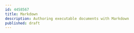 ```yaml
---
id: 4458567
title: Markdown
description: Authoring executable documents with Markdown
published: draft
---
```

